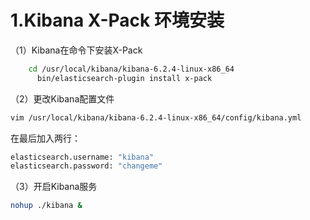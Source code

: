 # 1.Kibana X-Pack 环境安装

（1）Kibana在命令下安装X-Pack

```bash
    cd /usr/local/kibana/kibana-6.2.4-linux-x86_64
      bin/elasticsearch-plugin install x-pack
```

（2）更改Kibana配置文件

```bash
vim /usr/local/kibana/kibana-6.2.4-linux-x86_64/config/kibana.yml 
```

在最后加入两行：

```bash
elasticsearch.username: "kibana"
elasticsearch.password: "changeme"
```

（3）开启Kibana服务

```bash
nohup ./kibana &
```